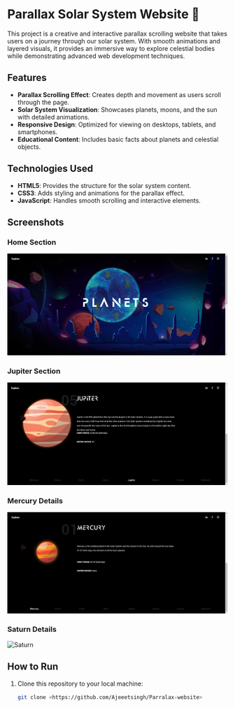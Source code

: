 # Parallax Solar System Website 🌌

This project is a creative and interactive parallax scrolling website that takes users on a journey through our solar system. With smooth animations and layered visuals, it provides an immersive way to explore celestial bodies while demonstrating advanced web development techniques.

## Features
- **Parallax Scrolling Effect**: Creates depth and movement as users scroll through the page.
- **Solar System Visualization**: Showcases planets, moons, and the sun with detailed animations.
- **Responsive Design**: Optimized for viewing on desktops, tablets, and smartphones.
- **Educational Content**: Includes basic facts about planets and celestial objects.

## Technologies Used
- **HTML5**: Provides the structure for the solar system content.
- **CSS3**: Adds styling and animations for the parallax effect.
- **JavaScript**: Handles smooth scrolling and interactive elements.

## Screenshots

### **Home Section**
![Preview](./Preview/Preview.png)

### **Jupiter Section**
![Jupiter Section](./Preview/Jupiter.png)

### **Mercury Details**
![Mercury](./Preview/Mercury.png)

### **Saturn Details**
![Saturn](./assets/images/Saturn.png)

## How to Run
1. Clone this repository to your local machine:
   ```bash
   git clone <https://github.com/Ajeeetsingh/Parralax-website>
